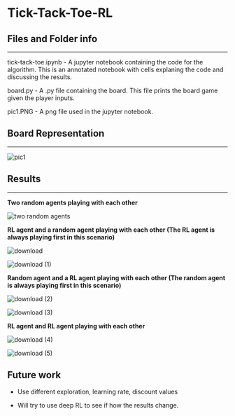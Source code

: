 # Tick-Tack-Toe-RL

## Files and Folder info
************************

tick-tack-toe.ipynb - A jupyter notebook containing the code for the algorithm. This is an annotated notebook with cells explaning the code and discussing the results. 

board.py - A .py file containing the board. This file prints the board game given the player inputs.

pic1.PNG - A png file used in the jupyter notebook.

## Board Representation
***********************

![pic1](https://user-images.githubusercontent.com/85404022/126875031-6b0d59a4-3901-4709-a8d4-6b81db83dcb1.PNG)

## Results
***********
**Two random agents playing with each other**

![two random agents](https://user-images.githubusercontent.com/85404022/126875121-2a83b8a2-7a4f-4add-be22-9e18466b04f9.png)


**RL agent and a random agent playing with each other (The RL agent is always playing first in this scenario)**

![download](https://user-images.githubusercontent.com/85404022/126875135-064b80e9-3812-4d07-8102-390990d2c4d7.png)

![download (1)](https://user-images.githubusercontent.com/85404022/126875146-f61fd3a6-da78-48b6-838d-030fb10518cf.png)


**Random agent and a RL agent playing with each other (The random agent is always playing first in this scenario)**

![download (2)](https://user-images.githubusercontent.com/85404022/126875163-d8e493e7-4987-4313-a0f2-a21d240f14c9.png)

![download (3)](https://user-images.githubusercontent.com/85404022/126875167-7727b1e5-8b82-4de9-b762-738845840d67.png)

**RL agent and RL agent playing with each other**

![download (4)](https://user-images.githubusercontent.com/85404022/126875184-fd14b561-d250-42b8-9bbd-690f1a0c1574.png)

![download (5)](https://user-images.githubusercontent.com/85404022/126875190-d6599370-085c-425d-b471-2a7b738147a2.png)


## Future work

- Use different exploration, learning rate, discount values

- Will try to use deep RL to see if how the results change. 
